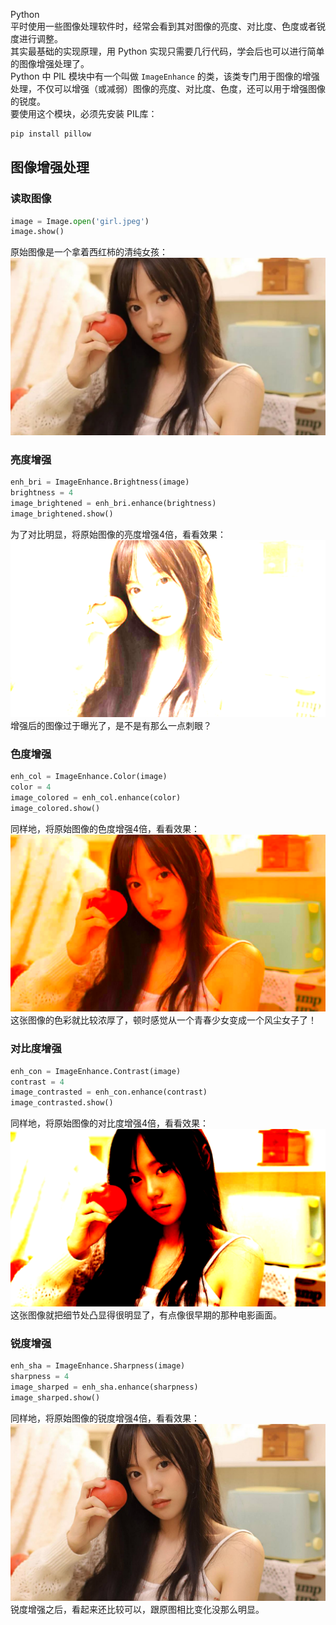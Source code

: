 Python<br />平时使用一些图像处理软件时，经常会看到其对图像的亮度、对比度、色度或者锐度进行调整。<br />其实最基础的实现原理，用 Python 实现只需要几行代码，学会后也可以进行简单的图像增强处理了。<br />Python 中 PIL 模块中有一个叫做 `ImageEnhance` 的类，该类专门用于图像的增强处理，不仅可以增强（或减弱）图像的亮度、对比度、色度，还可以用于增强图像的锐度。<br />要使用这个模块，必须先安装 PIL库：
```bash
pip install pillow
```
<a name="t85k7"></a>
## 图像增强处理
<a name="yMNHS"></a>
### 读取图像
```python
image = Image.open('girl.jpeg')
image.show()
```
原始图像是一个拿着西红柿的清纯女孩：<br />![](./img/1649982614248-a2159333-a654-4a30-8678-3b4736d13f2c.jpeg)
<a name="DxICR"></a>
### 亮度增强
```python
enh_bri = ImageEnhance.Brightness(image)
brightness = 4
image_brightened = enh_bri.enhance(brightness)
image_brightened.show()
```
为了对比明显，将原始图像的亮度增强4倍，看看效果：<br />![](./img/1649982614337-87aaf628-c297-433a-b1c4-87e6198d7329.png)<br />增强后的图像过于曝光了，是不是有那么一点刺眼？
<a name="LPN1l"></a>
### 色度增强
```python
enh_col = ImageEnhance.Color(image)
color = 4
image_colored = enh_col.enhance(color)
image_colored.show()
```
同样地，将原始图像的色度增强4倍，看看效果：<br />![](./img/1649982614358-e71f9d62-1e19-46af-8d7a-55f9cf3c519e.png)<br />这张图像的色彩就比较浓厚了，顿时感觉从一个青春少女变成一个风尘女子了！
<a name="U1yYG"></a>
### 对比度增强
```python
enh_con = ImageEnhance.Contrast(image)
contrast = 4
image_contrasted = enh_con.enhance(contrast)
image_contrasted.show()
```
同样地，将原始图像的对比度增强4倍，看看效果：<br />![](./img/1649982614314-d8248beb-779e-43f5-b811-e5db6c318d33.png)<br />这张图像就把细节处凸显得很明显了，有点像很早期的那种电影画面。
<a name="Ikrdj"></a>
### 锐度增强
```python
enh_sha = ImageEnhance.Sharpness(image)
sharpness = 4
image_sharped = enh_sha.enhance(sharpness)
image_sharped.show()
```
同样地，将原始图像的锐度增强4倍，看看效果：<br />![](./img/1649982614350-2f56ab6c-5b5c-4386-a282-77ffe786584d.png)<br />锐度增强之后，看起来还比较可以，跟原图相比变化没那么明显。
